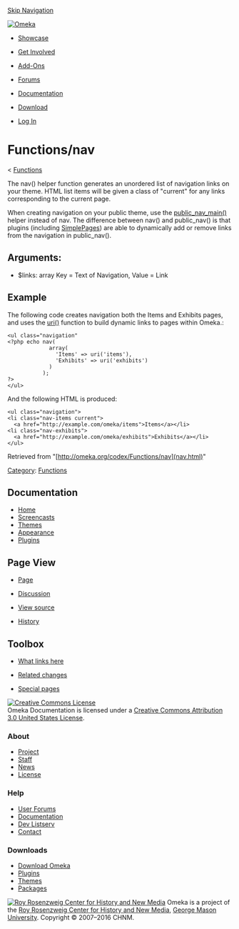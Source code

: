 <div id="wrap">

[Skip Navigation](nav.html#content)
<div id="header">

<div class="padding">

<span
id="logo">[![Omeka](http://omeka.org/ui/i/logo-horizontal-288px.gif)](../../index.html)</span>
<div id="search-form">

</div>

-   <div id="nav-showcase">

    </div>

    [Showcase](../../showcase.1.html)
-   <div id="nav-involved">

    </div>

    [Get Involved](../../index.html%3Fp=124.html)
-   <div id="nav-addons">

    </div>

    [Add-Ons](../../add-ons.1.html)
-   <div id="nav-forums">

    </div>

    [Forums](../../forums/topic/mysqli-stmt.bind-result.html)
-   <div id="nav-documentation">

    </div>

    [Documentation](http://omeka.org/codex/)
-   <div id="nav-download">

    </div>

    [Download](../../download.1.html)

</div>

</div>

<div id="content">

<div class="padding">

<div id="user-meta">

-   <div id="pt-login">

    </div>

    [Log
    In](http://omeka.org/c/index.php?title=Special:UserLogin&returnto=Functions/nav)

</div>

Functions/nav
=============

<div id="contentSub">

<span class="subpages">&lt;
[Functions](../Functions.html "Functions")</span>

</div>

<div id="primary">

The nav() helper function generates an unordered list of navigation
links on your theme. HTML list items will be given a class of "current"
for any links corresponding to the current page.

When creating navigation on your public theme, use the
[public\_nav\_main()](../Theme_API/public_nav.html "Theme API/public nav")
helper instead of nav. The difference between nav() and public\_nav() is
that plugins (including
[SimplePages](http://omeka.org/codex/Plugins/SimplePages "Plugins/SimplePages"))
are able to dynamically add or remove links from the navigation in
public\_nav().

<span id="Arguments:" class="mw-headline"> Arguments: </span>
-------------------------------------------------------------

-   \$links: array Key = Text of Navigation, Value = Link

<span id="Example" class="mw-headline"> Example </span>
-------------------------------------------------------

The following code creates navigation both the Items and Exhibits pages,
and uses the [uri()](../Theme_API/uri.html "Theme API/uri") function to
build dynamic links to pages within Omeka.:

<div class="mw-geshi mw-content-ltr" dir="ltr">

<div class="php source-php">

``` {.de1}
<ul class="navigation"
<?php echo nav(
             array( 
               'Items' => uri('items'),
               'Exhibits' => uri('exhibits')
             )
           ); 
?>
</ul>
```

</div>

</div>

And the following HTML is produced:

<div class="mw-geshi mw-content-ltr" dir="ltr">

<div class="html4strict source-html4strict">

``` {.de1}
<ul class="navigation">
<li class="nav-items current">
  <a href="http://example.com/omeka/items">Items</a></li>
<li class="nav-exhibits">
  <a href="http://example.com/omeka/exhibits">Exhibits</a></li>
</ul>
```

</div>

</div>

<div class="printfooter">

Retrieved from "[http://omeka.org/codex/Functions/nav](nav.html)"

</div>

<div id="catlinks" class="catlinks">

<div id="mw-normal-catlinks">

[Category](http://omeka.org/codex/Special:Categories "Special:Categories"):
<span
dir="ltr">[Functions](../Category:Functions.html "Category:Functions")</span>

</div>

</div>

</div>

<div id="secondary">

<div class="portlet">

Documentation
-------------

-   [Home](http://omeka.org/codex/)
-   [Screencasts](http://omeka.org/codex/Screencasts)
-   [Themes](http://omeka.org/codex/Managing_Themes_2.0)
-   [Appearance](http://omeka.org/codex/Managing_Appearance_2.0)
-   [Plugins](http://omeka.org/codex/Plugins2.0)

</div>

<div class="portlet">

Page View
---------

-   <div id="nav-page">

    </div>

    [Page](nav.html)
-   <div id="nav-discussion">

    </div>

    [Discussion](http://omeka.org/c/index.php?title=Talk:Functions/nav&action=edit&redlink=1)
-   <div id="nav-view_source">

    </div>

    [View
    source](http://omeka.org/c/index.php?title=Functions/nav&action=edit)
-   <div id="nav-history">

    </div>

    [History](http://omeka.org/c/index.php?title=Functions/nav&action=history)

</div>

<div id="wiki-toolbox" class="portlet">

Toolbox
-------

-   <div id="t-whatlinkshere">

    </div>

    [What links here](../Special:WhatLinksHere/Functions/nav.html)
-   <div id="t-recentchangeslinked">

    </div>

    [Related changes](../Special:RecentChangesLinked/Functions/nav.html)
-   <div id="t-specialpages">

    </div>

    [Special pages](http://omeka.org/codex/Special:SpecialPages)

</div>

[![Creative Commons
License](https://i.creativecommons.org/l/by/3.0/us/88x31.png)](http://creativecommons.org/licenses/by/3.0/us/)\
Omeka Documentation is licensed under a [Creative Commons Attribution
3.0 United States
License](http://creativecommons.org/licenses/by/3.0/us/).

</div>

</div>

</div>

<div id="footer">

<div class="padding">

<div id="sitemap">

<div class="section">

### About

-   [Project](../../index.html%3Fp=2.html)
-   [Staff](../../index.html%3Fp=3.html)
-   [News](../../blog.1.html)
-   [License](http://www.gnu.org/copyleft/gpl.html)

</div>

<div class="section">

### Help

-   [User Forums](../../forums/topic/mysqli-stmt.bind-result.html)
-   [Documentation](http://omeka.org/codex/)
-   [Dev Listserv](http://groups.google.com/group/omeka-dev)
-   [Contact](http://omeka.org/contact/)

</div>

<div class="section">

### Downloads

-   [Download Omeka](../../download.1.html)
-   [Plugins](../../plugins.html)
-   [Themes](../../download/themes/index.html)
-   [Packages](../../index.html%3Fp=222.html)

</div>

</div>

<div id="chnm-meta">

<span id="chnm-logo">[![Roy Rosenzweig Center for History and New
Media](http://omeka.org/ui/i/rrchnm-logo-regular.gif)](http://chnm.gmu.edu)</span>
Omeka is a project of the [Roy Rosenzweig Center for History and New
Media](http://chnm.gmu.edu), [George Mason
University](http://www.gmu.edu). Copyright © 2007–2016 CHNM.

</div>

</div>

</div>

</div>

